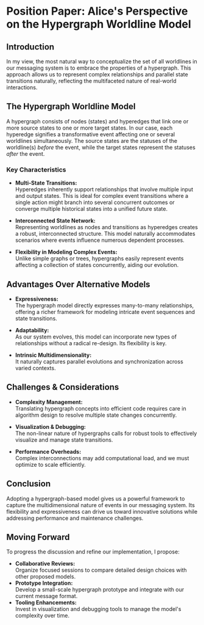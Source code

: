# Position Paper: Alice's Perspective on the Hypergraph Worldline Model

## Introduction

In my view, the most natural way to conceptualize the set of all
worldlines in our messaging system is to embrace the properties of a
hypergraph. This approach allows us to represent complex relationships
and parallel state transitions naturally, reflecting the multifaceted
nature of real-world interactions.

## The Hypergraph Worldline Model

A hypergraph consists of nodes (states) and hyperedges that link one or
more source states to one or more target states. In our case, each
hyperedge signifies a transformative event affecting one or several
worldlines simultaneously. The source states are the statuses of the
worldline(s) *before* the event, while the target states represent the
statuses *after* the event.

### Key Characteristics

- **Multi-State Transitions:**  
  Hyperedges inherently support relationships that involve multiple
  input and output states. This is ideal for complex event transitions
  where a single action might branch into several concurrent outcomes
  or converge multiple historical states into a unified future state.

- **Interconnected State Network:**  
  Representing worldlines as nodes and transitions as hyperedges
  creates a robust, interconnected structure. This model naturally
  accommodates scenarios where events influence numerous dependent
  processes.

- **Flexibility in Modeling Complex Events:**  
  Unlike simple graphs or trees, hypergraphs easily represent events
  affecting a collection of states concurrently, aiding our evolution.

## Advantages Over Alternative Models

- **Expressiveness:**  
  The hypergraph model directly expresses many-to-many relationships,
  offering a richer framework for modeling intricate event sequences
  and state transitions.

- **Adaptability:**  
  As our system evolves, this model can incorporate new types of
  relationships without a radical re-design. Its flexibility is key.

- **Intrinsic Multidimensionality:**  
  It naturally captures parallel evolutions and synchronization
  across varied contexts.

## Challenges & Considerations

- **Complexity Management:**  
  Translating hypergraph concepts into efficient code requires care in
  algorithm design to resolve multiple state changes concurrently.

- **Visualization & Debugging:**  
  The non-linear nature of hypergraphs calls for robust tools to
  effectively visualize and manage state transitions.

- **Performance Overheads:**  
  Complex interconnections may add computational load, and we must
  optimize to scale efficiently.

## Conclusion

Adopting a hypergraph-based model gives us a powerful framework to
capture the multidimensional nature of events in our messaging system.
Its flexibility and expressiveness can drive us toward innovative
solutions while addressing performance and maintenance challenges.

## Moving Forward

To progress the discussion and refine our implementation, I propose:
- **Collaborative Reviews:**  
  Organize focused sessions to compare detailed design choices with
  other proposed models.
- **Prototype Integration:**  
  Develop a small-scale hypergraph prototype and integrate with our
  current message format.
- **Tooling Enhancements:**  
  Invest in visualization and debugging tools to manage the model's
  complexity over time.
